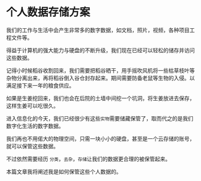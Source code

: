 # 个人数据存储方案

我们的工作与生活中会产生非常多的数字数据，如文档，照片，视频，各种项目工程文件等。

得益于计算机的强大能力与硬盘的不断升级，我们现在已经可以轻松的储存并访问这些数据。

记得小时候稻谷收割回来，我们需要把稻谷晒干，用手摇吹风机将一些枯草枝叶等杂物分离出来，再将稻谷倒入谷仓封存起来。期间需要防备老鼠等生物的入侵。以满足接下来一年的粮食供应。

如果是生姜挖回来，我们也会在后院的土墙中间挖一个坑洞，将生姜放进去保存，这样生姜可以吃很久。

进入信息化的今天，我们已经很少有这些`实物`需要储藏保管了，取而代之的是我们数字化生活的数字数据。

我们再也不用偌大的物理空间，只需一块小小的硬盘，甚至是一个云存储的账号，就可以保管这些数据。

不过依然需要经历 `分类`，`去杂`，`存储`让我们的数据更合理的被保管起来。

本篇文章我将阐述我是如何保管这些个人数据的。
